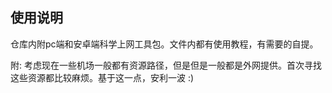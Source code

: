 ## 使用说明

仓库内附pc端和安卓端科学上网工具包。文件内都有使用教程，有需要的自提。

附: 考虑现在一些机场一般都有资源路径，但是但是一般都是外网提供。首次寻找这些资源都比较麻烦。基于这一点，安利一波 :)
